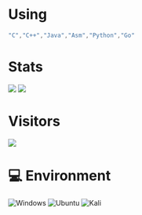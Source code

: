 # Using
```C++
"C","C++","Java","Asm","Python","Go"
```
 
# Stats 
![](https://github-readme-stats.vercel.app/api?username=MackenzieGeek&show_icons=true&include_all_commits=true&theme=radical)
![](https://github-readme-stats.vercel.app/api/top-langs/?username=MackenzieGeek&layout=compact&langs_count=10&theme=radical)

# Visitors
![](https://count.getloli.com/get/@MackenzieGeek?theme=gelbooru)

# 💻 Environment
![Windows](https://img.shields.io/badge/Windows%2010-00BBFF?style=flat-square&logo=Windows&logoColor=ffffff)
![Ubuntu](https://img.shields.io/badge/Ubuntu%2022%2e04-dd4814?style=flat-square&logo=ubuntu&logoColor=ffffff)
![Kali](https://img.shields.io/badge/Kali%20Linux-000000?style=flat-square&logo=kali&logoColor=ffffff)
